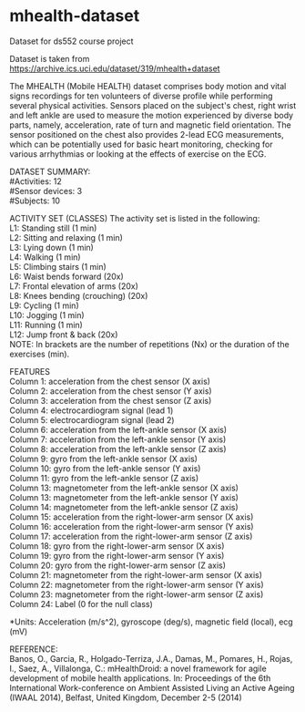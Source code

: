 # mhealth-dataset
Dataset for ds552 course project

Dataset is taken from https://archive.ics.uci.edu/dataset/319/mhealth+dataset 

The MHEALTH (Mobile HEALTH) dataset comprises body motion and vital signs recordings for ten volunteers of diverse profile while performing several physical activities. Sensors placed on the subject's chest, right wrist and left ankle are used to measure the motion experienced by diverse body parts, namely, acceleration, rate of turn and magnetic field orientation. The sensor positioned on the chest also provides 2-lead ECG measurements, which can be potentially used for basic heart monitoring, checking for various arrhythmias or looking at the effects of exercise on the ECG.

DATASET SUMMARY:  
#Activities: 12   
#Sensor devices: 3  
#Subjects: 10  

ACTIVITY SET (CLASSES)
The activity set is listed in the following:  
L1: Standing still (1 min)   
L2: Sitting and relaxing (1 min)   
L3: Lying down (1 min)   
L4: Walking (1 min)   
L5: Climbing stairs (1 min)   
L6: Waist bends forward (20x)   
L7: Frontal elevation of arms (20x)  
L8: Knees bending (crouching) (20x)  
L9: Cycling (1 min)  
L10: Jogging (1 min)  
L11: Running (1 min)  
L12: Jump front & back (20x)  
NOTE: In brackets are the number of repetitions (Nx) or the duration of the exercises (min).  

FEATURES  
Column 1: acceleration from the chest sensor (X axis)  
Column 2: acceleration from the chest sensor (Y axis)  
Column 3: acceleration from the chest sensor (Z axis)  
Column 4: electrocardiogram signal (lead 1)  
Column 5: electrocardiogram signal (lead 2)  
Column 6: acceleration from the left-ankle sensor (X axis)  
Column 7: acceleration from the left-ankle sensor (Y axis)  
Column 8: acceleration from the left-ankle sensor (Z axis)  
Column 9: gyro from the left-ankle sensor (X axis)  
Column 10: gyro from the left-ankle sensor (Y axis)  
Column 11: gyro from the left-ankle sensor (Z axis)  
Column 13: magnetometer from the left-ankle sensor (X axis)  
Column 13: magnetometer from the left-ankle sensor (Y axis)  
Column 14: magnetometer from the left-ankle sensor (Z axis)  
Column 15: acceleration from the right-lower-arm sensor (X axis)  
Column 16: acceleration from the right-lower-arm sensor (Y axis)  
Column 17: acceleration from the right-lower-arm sensor (Z axis)  
Column 18: gyro from the right-lower-arm sensor (X axis)  
Column 19: gyro from the right-lower-arm sensor (Y axis)  
Column 20: gyro from the right-lower-arm sensor (Z axis)  
Column 21: magnetometer from the right-lower-arm sensor (X axis)  
Column 22: magnetometer from the right-lower-arm sensor (Y axis)  
Column 23: magnetometer from the right-lower-arm sensor (Z axis)  
Column 24: Label (0 for the null class)  

*Units: Acceleration (m/s^2), gyroscope (deg/s), magnetic field (local), ecg (mV)

REFERENCE:  
Banos, O., Garcia, R., Holgado-Terriza, J.A., Damas, M., Pomares, H., Rojas, I., Saez, A., Villalonga, C.: 
mHealthDroid: a novel framework for agile development of mobile health applications. 
In: Proceedings of the 6th International Work-conference on Ambient Assisted Living an Active Ageing (IWAAL 2014), Belfast, United Kingdom, December 2-5 (2014)
